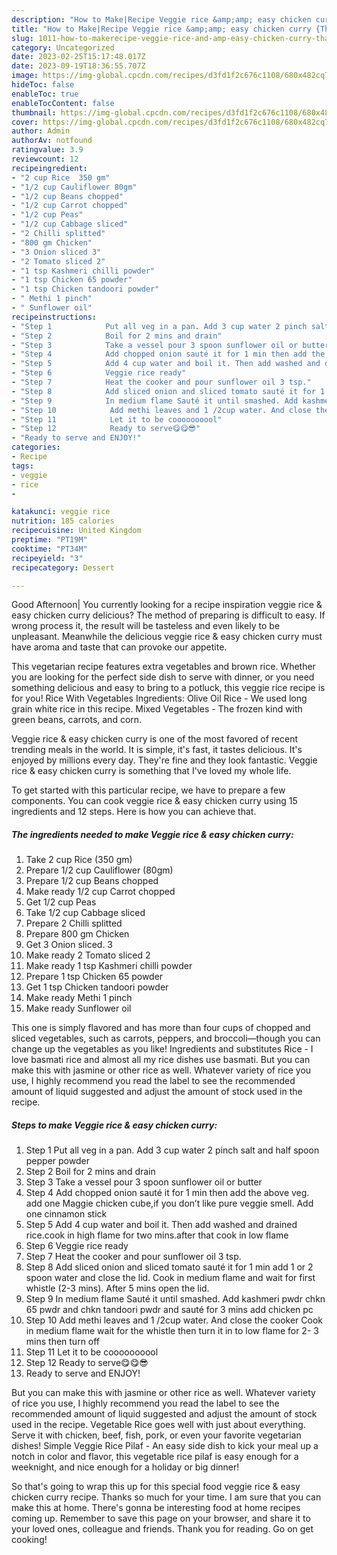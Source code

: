 ```yaml
---
description: "How to Make|Recipe Veggie rice &amp;amp; easy chicken curry {That is Simple"
title: "How to Make|Recipe Veggie rice &amp;amp; easy chicken curry {That is Simple"
slug: 1011-how-to-makerecipe-veggie-rice-and-amp-easy-chicken-curry-that-is-simple
category: Uncategorized
date: 2023-02-25T15:17:48.017Z
date: 2023-09-19T18:36:55.707Z
image: https://img-global.cpcdn.com/recipes/d3fd1f2c676c1108/680x482cq70/veggie-rice-easy-chicken-curry-recipe-main-photo.jpg
hideToc: false
enableToc: true
enableTocContent: false
thumbnail: https://img-global.cpcdn.com/recipes/d3fd1f2c676c1108/680x482cq70/veggie-rice-easy-chicken-curry-recipe-main-photo.jpg
cover: https://img-global.cpcdn.com/recipes/d3fd1f2c676c1108/680x482cq70/veggie-rice-easy-chicken-curry-recipe-main-photo.jpg
author: Admin
authorAv: notfound
ratingvalue: 3.9
reviewcount: 12
recipeingredient:
- "2 cup Rice  350 gm"
- "1/2 cup Cauliflower 80gm"
- "1/2 cup Beans chopped"
- "1/2 cup Carrot chopped"
- "1/2 cup Peas"
- "1/2 cup Cabbage sliced"
- "2 Chilli splitted"
- "800 gm Chicken"
- "3 Onion sliced 3"
- "2 Tomato sliced 2"
- "1 tsp Kashmeri chilli powder"
- "1 tsp Chicken 65 powder"
- "1 tsp Chicken tandoori powder"
- " Methi 1 pinch"
- " Sunflower oil"
recipeinstructions:
- "Step 1            Put all veg in a pan. Add 3 cup water 2 pinch salt and half spoon pepper powder"
- "Step 2            Boil for 2 mins and drain"
- "Step 3            Take a vessel pour 3 spoon sunflower oil or butter"
- "Step 4            Add chopped onion sauté it for 1 min then add the above veg. add one Maggie chicken cube,if you don’t like pure veggie smell. Add one cinnamon stick"
- "Step 5            Add 4 cup water and boil it. Then add washed and drained rice.cook in high flame for two mins.after that cook in low flame"
- "Step 6            Veggie rice ready"
- "Step 7            Heat the cooker and pour sunflower oil 3 tsp."
- "Step 8            Add sliced onion and sliced tomato sauté it for 1 min add 1 or 2 spoon water and close the lid. Cook in medium flame and wait for first whistle (2-3 mins). After 5 mins open the lid."
- "Step 9            In medium flame Sauté it until smashed. Add kashmeri pwdr chkn 65 pwdr and chkn tandoori pwdr and sauté for 3 mins add chicken pc"
- "Step 10            Add methi leaves and 1 /2cup water. And close the cooker Cook in medium flame wait for the whistle then turn it in to low flame for 2- 3 mins then turn off"
- "Step 11            Let it to be coooooooool"
- "Step 12            Ready to serve😋😋😎"
- "Ready to serve and ENJOY!"
categories:
- Recipe
tags:
- veggie
- rice
- 

katakunci: veggie rice  
nutrition: 185 calories
recipecuisine: United Kingdom
preptime: "PT19M"
cooktime: "PT34M"
recipeyield: "3"
recipecategory: Dessert

---
```



Good Afternoon| You currently looking for a recipe inspiration veggie rice &amp; easy chicken curry delicious? The method of preparing is difficult to easy. If wrong process it, the result will be tasteless and even likely to be unpleasant. Meanwhile the delicious veggie rice &amp; easy chicken curry must have aroma and taste that can provoke our appetite.





This vegetarian recipe features extra vegetables and brown rice. Whether you are looking for the perfect side dish to serve with dinner, or you need something delicious and easy to bring to a potluck, this veggie rice recipe is for you! Rice With Vegetables Ingredients: Olive Oil Rice - We used long grain white rice in this recipe. Mixed Vegetables - The frozen kind with green beans, carrots, and corn.

Veggie rice &amp; easy chicken curry is one of the most favored of recent trending meals in the world. It is simple, it's fast, it tastes delicious. It's enjoyed by millions every day. They're fine and they look fantastic. Veggie rice &amp; easy chicken curry is something that I've loved my whole life.


To get started with this particular recipe, we have to prepare a few components. You can cook veggie rice &amp; easy chicken curry using 15 ingredients and 12 steps. Here is how you can achieve that.

<!--inarticleads1-->

##### The ingredients needed to make Veggie rice &amp; easy chicken curry:

1. Take 2 cup Rice  (350 gm)
1. Prepare 1/2 cup Cauliflower (80gm)
1. Prepare 1/2 cup Beans chopped
1. Make ready 1/2 cup Carrot chopped
1. Get 1/2 cup Peas
1. Take 1/2 cup Cabbage sliced
1. Prepare 2 Chilli splitted
1. Prepare 800 gm Chicken
1. Get 3 Onion sliced. 3
1. Make ready 2 Tomato sliced 2
1. Make ready 1 tsp Kashmeri chilli powder
1. Prepare 1 tsp Chicken 65 powder
1. Get 1 tsp Chicken tandoori powder
1. Make ready  Methi 1 pinch
1. Make ready  Sunflower oil


This one is simply flavored and has more than four cups of chopped and sliced vegetables, such as carrots, peppers, and broccoli—though you can change up the vegetables as you like! Ingredients and substitutes Rice - I love basmati rice and almost all my rice dishes use basmati. But you can make this with jasmine or other rice as well. Whatever variety of rice you use, I highly recommend you read the label to see the recommended amount of liquid suggested and adjust the amount of stock used in the recipe. 

<!--inarticleads2-->

##### Steps to make Veggie rice &amp; easy chicken curry:

1. Step 1            Put all veg in a pan. Add 3 cup water 2 pinch salt and half spoon pepper powder
1. Step 2            Boil for 2 mins and drain
1. Step 3            Take a vessel pour 3 spoon sunflower oil or butter
1. Step 4            Add chopped onion sauté it for 1 min then add the above veg. add one Maggie chicken cube,if you don’t like pure veggie smell. Add one cinnamon stick
1. Step 5            Add 4 cup water and boil it. Then add washed and drained rice.cook in high flame for two mins.after that cook in low flame
1. Step 6            Veggie rice ready
1. Step 7            Heat the cooker and pour sunflower oil 3 tsp.
1. Step 8            Add sliced onion and sliced tomato sauté it for 1 min add 1 or 2 spoon water and close the lid. Cook in medium flame and wait for first whistle (2-3 mins). After 5 mins open the lid.
1. Step 9            In medium flame Sauté it until smashed. Add kashmeri pwdr chkn 65 pwdr and chkn tandoori pwdr and sauté for 3 mins add chicken pc
1. Step 10            Add methi leaves and 1 /2cup water. And close the cooker Cook in medium flame wait for the whistle then turn it in to low flame for 2- 3 mins then turn off
1. Step 11            Let it to be coooooooool
1. Step 12            Ready to serve😋😋😎
1. Ready to serve and ENJOY!

But you can make this with jasmine or other rice as well. Whatever variety of rice you use, I highly recommend you read the label to see the recommended amount of liquid suggested and adjust the amount of stock used in the recipe. Vegetable Rice goes well with just about everything. Serve it with chicken, beef, fish, pork, or even your favorite vegetarian dishes! Simple Veggie Rice Pilaf - An easy side dish to kick your meal up a notch in color and flavor, this vegetable rice pilaf is easy enough for a weeknight, and nice enough for a holiday or big dinner! 

So that's going to wrap this up for this special food veggie rice &amp; easy chicken curry recipe. Thanks so much for your time. I am sure that you can make this at home. There's gonna be interesting food at home recipes coming up. Remember to save this page on your browser, and share it to your loved ones, colleague and friends. Thank you for reading. Go on get cooking!
